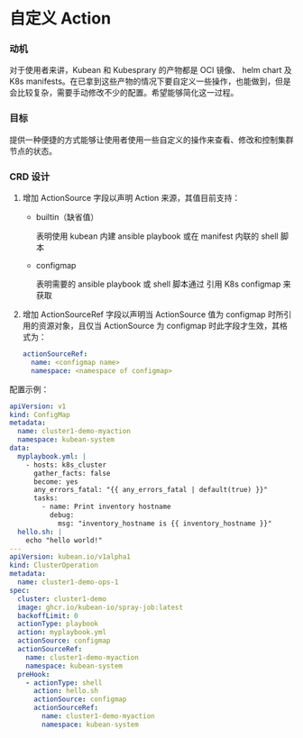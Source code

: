 # 自定义 Action

### 动机
对于使用者来讲，Kubean 和 Kubesprary 的产物都是 OCI 镜像、 helm chart 及 K8s manifests。在已拿到这些产物的情况下要自定义一些操作，也能做到，但是会比较复杂，需要手动修改不少的配置。希望能够简化这一过程。

### 目标
提供一种便捷的方式能够让使用者使用一些自定义的操作来查看、修改和控制集群节点的状态。

### CRD 设计
1. 增加 ActionSource 字段以声明 Action 来源，其值目前支持：
   - builtin（缺省值） 

     表明使用 kubean 内建 ansible playbook 或在 manifest 内联的 shell 脚本

   - configmap

     表明需要的 ansible playbook 或 shell 脚本通过 引用 K8s configmap 来获取

2. 增加 ActionSourceRef 字段以声明当 ActionSource 值为 configmap 时所引用的资源对象，且仅当 ActionSource 为 configmap 时此字段才生效，其格式为：
    ```yaml
    actionSourceRef:
      name: <configmap name>
      namespace: <namespace of configmap>
    ```
   
配置示例：
```yaml
apiVersion: v1
kind: ConfigMap
metadata:
  name: cluster1-demo-myaction
  namespace: kubean-system
data:
  myplaybook.yml: |
    - hosts: k8s_cluster
      gather_facts: false
      become: yes
      any_errors_fatal: "{{ any_errors_fatal | default(true) }}"
      tasks:
        - name: Print inventory hostname
          debug:
            msg: "inventory_hostname is {{ inventory_hostname }}"
  hello.sh: |
    echo "hello world!"
---
apiVersion: kubean.io/v1alpha1
kind: ClusterOperation
metadata:
  name: cluster1-demo-ops-1
spec:
  cluster: cluster1-demo
  image: ghcr.io/kubean-io/spray-job:latest
  backoffLimit: 0
  actionType: playbook
  action: myplaybook.yml
  actionSource: configmap
  actionSourceRef:
    name: cluster1-demo-myaction
    namespace: kubean-system
  preHook:
    - actionType: shell
      action: hello.sh
      actionSource: configmap
      actionSourceRef:
        name: cluster1-demo-myaction
        namespace: kubean-system
```